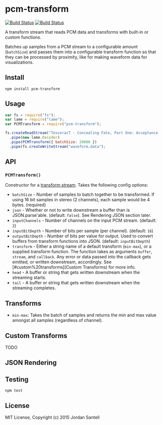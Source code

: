 # pcm-transform

[![Build Status](http://img.shields.io/travis/jsantell/pcm-transform.svg?style=flat-square)](https://travis-ci.org/jsantell/pcm-transform)
[![Build Status](http://img.shields.io/npm/v/pcm-transform.svg?style=flat-square)](https://www.npmjs.org/package/pcm-transform)

A transform stream that reads PCM data and transforms with built-in or custom functions.

Batches up samples from a PCM stream to a configurable amount (`batchSize`) and passes them into a configurable transform function so that they can be processed by proximity, like for making waveform data for visualizations.

## Install

```
npm install pcm-transform
```

## Usage

```javascript
var fs = require("fs");
var lame = require("lame");
var PCMTransform = require("pcm-transform");

fs.createReadStream("TesseracT - Concealing Fate, Part One: Acceptance.mp3")
  .pipe(new lame.Decoder)
  .pipe(PCMTransform({ batchSize: 20000 })
  .pipe(fs.createWriteStream("waveform.data");

```

## API

### `PCMTransform()`

Constructor for a [transform stream](https://nodejs.org/api/stream.html#stream_class_stream_transform). Takes the following config options:

* `batchSize` - Number of samples to batch together to be transformed. If using 16 bit samples in stereo (2 channels), each sample would be 4 bytes. (required)
* `json` - Whether or not to write downstream a buffer than is JSON.parse'able. (default: `false`). See Rendering JSON section later.
* `inputChannels` - Number of channels on the input PCM stream. (default: `2`)
* `inputBitDepth` - Number of bits per sample (per channel). (default: `16`)
* `outputBitDepth` - Number of bits per value for output. Used to convert buffers from transform functions into JSON. (default: `inputBitDepth`)
* `transform` - Either a string name of a default transform (`min-max`), or a supplied transform function. The function takes as arguments `buffer`, `stream`, and `callback`. Any error or data passed into the callback gets emitted, or written downstream, accordingly. See [#custom%20transforms](Custom Transforms) for more info.
* `head` - A buffer or string that gets written downstream when the streaming starts.
* `tail` - A buffer or string that gets written downstream when the streaming completes.

## Transforms

* `min-max`: Takes the batch of samples and returns the min and max value amongst all samples (regardless of channel).

## Custom Transforms

TODO

## JSON Rendering

## Testing

```
npm test
```

## License

MIT License, Copyright (c) 2015 Jordan Santell

